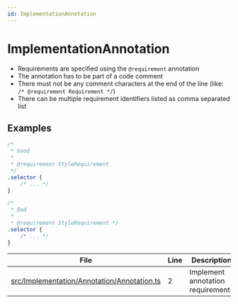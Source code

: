 ```yaml
---
id: ImplementationAnnotation
---
```


# ImplementationAnnotation

-   Requirements are specified using the `@requirement` annotation
-   The annotation has to be part of a code comment
-   There must not be any comment characters at the end of the line (like: `/* @requirement Requirement */`)
-   There can be multiple requirement identifiers listed as comma separated list

## Examples

```css
/*
 * Good
 *
 * @requirement StyleRequirement
 */
.selector {
    /* ... */
}

/*
 * Bad
 *
 * @requirement StyleRequirement */
.selector {
    /* ... */
}
```

<div class="tracey">

| File                                                                                                | Line | Description                       |
| --------------------------------------------------------------------------------------------------- | ---- | --------------------------------- |
| [src/Implementation/Annotation/Annotation.ts](../../src/Implementation/Annotation/Annotation.ts#L2) | 2    | Implement annotation requirements |

</div>
